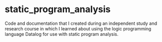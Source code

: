 # static_program_analysis
Code and documentation that I created during an independent study and research course in which I learned about using the logic programming language Datalog for use with static program analysis.
